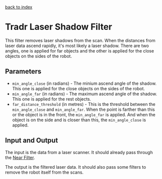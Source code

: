 [back to index](index.md)

# Tradr Laser Shadow Filter
This filter removes laser shadows from the scan. When the distances from laser data ascend rapidly, it's most likely a laser shadow. There are two angles, one is applied for far objects and the other is applied for the close objects on the sides of the robot.

## Parameters
* `min_angle_close` (in radians) - The minium ascend angle of the shadow. This one is applied for the close objects on the sides of the robot.
* `min_angle_far` (in radians) - The maximum ascend angle of the shadow. This one is applied for the rest objects.
* `far_distance_threshold` (in metres) - This is the threshold between the `min_angle_close` and `min_angle_far`. When the point is farther than this or the object is in the front, the `min_angle_far` is applied. And when the object is on the side and is closer than this, the `min_angle_close` is applied.

## Input and Output
The input is the data from a laser scanner. It should already pass through the [Near Filter](NearFilter.md).

The output is the filtered laser data. It should also pass some filters to remove the robot itself from the scans.
